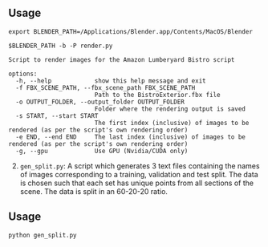 ## Usage
```
export BLENDER_PATH=/Applications/Blender.app/Contents/MacOS/Blender

$BLENDER_PATH -b -P render.py

Script to render images for the Amazon Lumberyard Bistro script

options:
  -h, --help            show this help message and exit
  -f FBX_SCENE_PATH, --fbx_scene_path FBX_SCENE_PATH
                        Path to the BistroExterior.fbx file
  -o OUTPUT_FOLDER, --output_folder OUTPUT_FOLDER
                        Folder where the rendering output is saved
  -s START, --start START
                        The first index (inclusive) of images to be rendered (as per the script's own rendering order)
  -e END, --end END     The last index (inclusive) of images to be rendered (as per the script's own rendering order)
  -g, --gpu             Use GPU (Nvidia/CUDA only)
```

2. `gen_split.py`: A script which generates 3 text files containing the names of images corresponding to a training,
validation and test split. The data is chosen such that each set has unique points from all sections of the scene. 
The data is split in an 60-20-20 ratio.

## Usage
```
python gen_split.py
```
